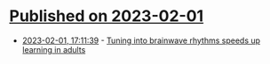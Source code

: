 # [Published on 2023-02-01](index.md)

* [2023-02-01, 17:11:39](https://news.ycombinator.com/item?id=34613703) - [Tuning into brainwave rhythms speeds up learning in adults](https://www.cam.ac.uk/stories/brainwavelearning)
